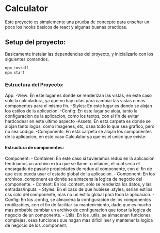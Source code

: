 # Calculator
Este proyecto es simplemente una prueba de concepto para enseñar un poco los hooks basicos de react y algunas buenas practicas.

## Setup del proyecto:

Basicamente instalar las dependencias del proyecto, y inicializarlo con los siguientes comandos.

```bash
npm install
npm start
```

### Estructura del Proyecto:
  App:
    -View:
      En este lugar es donde se renderizan las vistas, en este caso solo la calculadora, ya que no hay rutas para cambiar las vistas o mas componentes para el mismo fin.
    -Styles:
      En este lugar es donde se alojan los estilos de la aplicacion.
    -Config:
      En este lugar se aloja, tanto la configuracion de la aplicacion, como los textos, con el fin de evitar hardcodear en este ultimo aspecto
    -Assets:
      En esta carpeta es donde se alojan tanto logos, como imagenes, etc, osea todo lo que sea grafico, pero no sea codigo.
    -Components:
      En esta carpeta se alojan los componentes de la aplicacion, en este caso Calculator ya que es el unico que existe.

#### Estructura de componentes: 
  Component:
    - Container: 
      En este caso si tuvieramos redux en la aplicacion tendriamos un archivo extra que se llame .container, el cual seria el encargado de pasarle propiedades de redux al componente, con el fin de que este pueda usar el estado global de la aplicacion.
    - Component:
      En los archivos .component es donde se almacena la logica de negocio del componente.
    - Content: 
      En los .content, solo se renderiza los datos, y las entradas/inputs.
    - Styles:
      En el caso de que hubiese .styles, serian estilos css solo del componente, mas no un estilo global para toda la aplicacion.
    - Config: 
      En los .config, se almacena la configuracion de los componentes reutilizables, con el fin de facilitar su mantenimiento, dado que es mucho mas probable cambiar un archivo de configuracion que tocar la logica de negocio de un componente.
    - Utils:
      En los .utils, se almacenan funciones complejas, osea funciones que hagan mas dificil leer y mantener la logica de negocio de los .component.